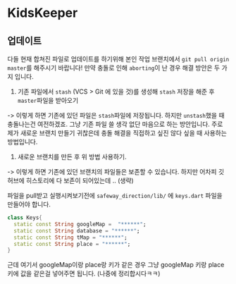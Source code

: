 # KidsKeeper

## 업데이트

다들 현재 합쳐진 파일로 업데이트를 하기위해
본인 작업 브랜치에서 `git pull origin master`를 해주시기 바랍니다!
만약 충돌로 인해 `aborting`이 난 경우 해결 방안은 두 가지 입니다.

1. 기존 파일에서 `stash` (VCS > Git 에 있을 것)를 생성해 `stash` 저장을 해준 후 `master`파일을 받아오기

-> 이렇게 하면 기존에 있던 파일은 `stash`파일에 저장됩니다. 하지만 `unstash`했을 때 충돌나는건 여전하겠죠. 그냥 기존 파일 쓸 생각 없단 마음으로 하는 방안입니다.
주로 제가 새로운 브랜치 만들기 귀찮은데 충돌 해결을 직접하고 싶진 않다 싶을 때 사용하는 방법입니다.

1. 새로운 브랜치를 만든 후 위 방법 사용하기.

-> 이렇게 하면 기존에 있던 브랜치의 파일들은 보존할 수 있습니다. 하지만 어차피 깃허브에 히스토리에 다 보존이 되어있는데 .. (생략)


파일을 pull받고 실행시켜보기전에 `safeway_direction/lib/` 에 `keys.dart` 파일을 만들어야 합니다.


```dart
class Keys{
  static const String googleMap =  "******";
  static const String database = "******";
  static const String tMap = "******";
  static const String place = "******";
}
```

근데 여기서 googleMap이랑 place랑 키가 같은 경우 그냥 googleMap 키랑 place키에 값을 같은걸 넣어주면 됩니다.
(나중에 정리합시다ㅋㅋ)
